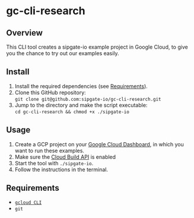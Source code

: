 # gc-cli-research

## Overview

This CLI tool creates a sipgate-io example project in Google Cloud, to give you the chance to try out our examples easily.

## Install

1. Install the required dependencies (see [Requirements](#Requirements)).
2. Clone this GitHub repository:<br>
   `git clone git@github.com:sipgate-io/gc-cli-research.git`
3. Jump to the directory and make the script executable:<br>
   `cd gc-cli-research && chmod +x ./sipgate-io`

## Usage

1. Create a GCP project on your [Google Cloud Dashboard](https://console.cloud.google.com/welcome), in which you want to run these examples.
2. Make sure the [Cloud Build API](https://console.cloud.google.com/apis/library/cloudbuild.googleapis.com) is enabled
3. Start the tool with `./sipgate-io`.
4. Follow the instructions in the terminal.

## Requirements

- [`gcloud CLI`](https://cloud.google.com/sdk/gcloud)
- `git`
